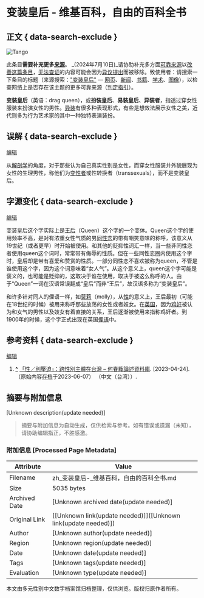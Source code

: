 # 变装皇后 - 维基百科，自由的百科全书

## 正文 { data-search-exclude }


![Tango](https://upload.wikimedia.org/wikipedia/commons/thumb/4/4e/Tango-nosources.svg/45px-Tango-nosources.svg.png)

此条目**需要补充更多[来源](https://zh.wikipedia.org/wiki/Wikipedia:%E5%88%97%E6%98%8E%E6%9D%A5%E6%BA%90)**。 _(2024年7月10日)_请协助补充多方面[可靠来源](https://zh.wikipedia.org/wiki/Wikipedia:%E5%8F%AF%E9%9D%A0%E6%9D%A5%E6%BA%90)以[改善这篇条目](https://zh.wikipedia.org/w/index.php?title=%E8%AE%8A%E8%A3%9D%E7%9A%87%E5%90%8E&action=edit)，[无法查证](https://zh.wikipedia.org/wiki/Wikipedia:%E5%8F%AF%E4%BE%9B%E6%9F%A5%E8%AF%81)的内容可能会因为[异议提出](https://zh.wikipedia.org/wiki/Template:Fact)而被移除。致使用者：请搜索一下条目的标题（来源搜索：["变装皇后"](https://www.google.com/search?&as_eq=wikipedia&q=%22%E8%AE%8A%E8%A3%9D%E7%9A%87%E5%90%8E%22) — [网页](https://www.google.com/search?q=%22%E8%AE%8A%E8%A3%9D%E7%9A%87%E5%90%8E%22)、[新闻](https://www.google.com/search?tbm=nws&q=&as_src=-newswire+-wire+-presswire+-PR+-press+-release+-wikipedia&q=%22%E8%AE%8A%E8%A3%9D%E7%9A%87%E5%90%8E%22)、[书籍](https://books.google.com/books?&as_brr=0&as_pub=-icon&q=%22%E8%AE%8A%E8%A3%9D%E7%9A%87%E5%90%8E%22)、[学术](https://scholar.google.com/scholar?&q=%22%E8%AE%8A%E8%A3%9D%E7%9A%87%E5%90%8E%22)、[图像](https://www.google.com/search?tbm=isch&safe=off&q=%22%E8%AE%8A%E8%A3%9D%E7%9A%87%E5%90%8E%22)），以检查网络上是否存在该主题的更多可靠来源（[判定指引](https://zh.wikipedia.org/wiki/Wikipedia:%E5%8F%AF%E9%9D%A0%E6%9D%A5%E6%BA%90)）。

**变装皇后**（英语：drag queen），或**扮装皇后**、**易装皇后**、**异装者**，指透过穿女性服装来扮演女性的男性。[异装](https://zh.wikipedia.org/wiki/%E7%95%B0%E6%80%A7%E8%A3%9D%E6%89%AE)有很多种表现形式，有些是想效法展示女性之美，近代则多为行为艺术家的其中一种独特表演装扮。

## 误解 { data-search-exclude }

[编辑](https://zh.wikipedia.org/w/index.php?title=%E8%AE%8A%E8%A3%9D%E7%9A%87%E5%90%8E&action=edit&section=1)

从[解剖学](https://zh.wikipedia.org/wiki/%E8%A7%A3%E5%89%96%E5%AD%A6)的角度，对于那些认为自己真实性别是女性，而穿女性服装并外貌展现为女性的生理男性，称他们为[变性者](https://zh.wikipedia.org/wiki/%E8%AE%8A%E6%80%A7%E8%80%85)或性转换者（transsexuals），而不是变装皇后。

## 字源变化 { data-search-exclude }

[编辑](https://zh.wikipedia.org/w/index.php?title=%E8%AE%8A%E8%A3%9D%E7%9A%87%E5%90%8E&action=edit&section=2)

变装皇后这个字实际上是[王后](https://zh.wikipedia.org/wiki/%E7%8E%8B%E5%90%8E)（Queen）这个字的一个变体。Queen这个字的使用频率不高，是对有浓重女性气质的男[同性恋](https://zh.wikipedia.org/wiki/%E5%90%8C%E6%80%A7%E6%81%8B)的带有嘲笑意味的称呼，该意义从19世纪（或者更早）时开始被使用。和其他的贬抑性词汇一样，当一些非同性恋者使用queen这个词时，常常带有侮辱的性质。但在一些同性恋圈内使用这个字时，皇后却是带有喜爱和赞赏的性质。一部分同性恋不喜欢被称为queen，不管是谁使用这个字，因为这个词意味着“女人气”。从这个意义上，queen这个字可能是褒义的，也可能是贬抑的，这取决于谁在使用，取决于被这么称呼的人。由于“Queen”一词在汉语常误翻成“皇后”而非“王后”，故汉语多称为“变装皇后”。

和许多针对同人的俚语一样，如[莫莉](https://zh.wikipedia.org/wiki/%E8%8E%AB%E8%8E%89)（molly），从[性](https://zh.wikipedia.org/wiki/%E6%80%A7%E5%88%A5_%28%E6%96%87%E5%8C%96%29)的意义上，王后最初（可能在18世纪的时候）被用来称呼那些放荡的女性或者妓女。在[英国](https://zh.wikipedia.org/wiki/%E8%8B%B1%E5%9B%BD)，因为[鸡奸](https://zh.wikipedia.org/wiki/%E9%B8%A1%E5%A5%B8)被认为和女气的男性以及妓女有着直接的关系，王后逐渐被使用来指称鸡奸者。到1900年的时候，这个字正式出现在英国[俚语](https://zh.wikipedia.org/wiki/%E4%BF%9D%E8%B1%A1)中。

## 参考资料 { data-search-exclude }

[编辑](https://zh.wikipedia.org/w/index.php?title=%E8%AE%8A%E8%A3%9D%E7%9A%87%E5%90%8E&action=edit&section=3)

1. **[^](#cite_ref-1 "跳转")** [「性／別壓迫」：跨性別主體在台灣 – 何春蕤論述資料庫](https://sex.ncu.edu.tw/jo_article/2002/11/%e3%80%8c%e6%80%a7%ef%bc%8f%e5%88%a5%e5%a3%93%e8%bf%ab%e3%80%8d%ef%bc%9a%e8%b7%a8%E6%80%a7%E5%88%a5%E4%b8%bb%E9%ab%94%e5%9c%a8%e5%8f%b0%e7%81%a3/). \[2023-04-24\]. （原始内容[存档](https://web.archive.org/web/20230607213219/https://sex.ncu.edu.tw/jo_article/2002/11/%E3%80%8C%E6%80%A7%EF%BC%8F%E5%88%A5%E5%A3%93%E8%BF%AB%E3%80%8D%EF%BC%9A%E8%B7%A8%E6%80%A7%E5%88%A5%E4%B8%BB%E9%AB%94%E5%9C%A8%E5%8F%B0%E7%81%A3/)于2023-06-07） （中文（台湾））.
<!-- tcd_original_link https://zh.wikipedia.org/zh-hans/%E8%AE%8A%E8%A3%9D%E7%9A%87%E5%90%8E -->


## 摘要与附加信息

<!-- tcd_abstract -->
[Unknown description(update needed)]
<!-- tcd_abstract_end -->

> 摘要与附加信息为自动生成，仅供检索与参考。如有错误或遗漏（未知），请协助编辑指正，不胜感激。

### 附加信息 [Processed Page Metadata]

| Attribute       | Value                                  |
|-----------------|----------------------------------------|
| Filename        | zh_变装皇后-_维基百科，自由的百科全书.md                             |
| Size            | 5035 bytes                           |
| Archived Date   | [Unknown archived date(update needed)]                             |
| Original Link   | [[Unknown link(update needed)]]([Unknown link(update needed)])                       |
| Author          | [Unknown author(update needed)]                               |
| Region          | [Unknown region(update needed)]                               |
| Date            | [Unknown date(update needed)]                                 |
| Tags            | [Unknown tags(update needed)]                                 |
| Evaluation            | [Unknown type(update needed)]                                 |
<!-- tcd_table_end -->

本文由多元性别中文数字档案馆归档整理，仅供浏览。版权归原作者所有。
